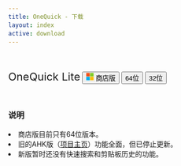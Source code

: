 ```yaml
---
title: OneQuick - 下载
layout: index
active: download
---
```


<div class="container" style=" max-width: 768px;">

<div class="row" style="width: 768px; margin: 50px 0;">
	<p>
		<span style="font-size: 22px;">OneQuick Lite</span>
		<a href="https://www.microsoft.com/store/apps/9pfn5k6qxt46" target="_blank"><button type="button" class="btn btn-primary ms-store-dl">
			<img src="/img/ms-logo.png" style="height: 16px; margin-top: -2px;"> 商店版
		</button></a>
		<a href="{{ site.lite.x64url }}"><button type="button" class="btn btn-primary download">64位</button></a>
		<a href="{{ site.lite.x86url }}"><button type="button" class="btn btn-primary download">32位</button></a>
	</p>
</div>

<div>
	<h3>说明</h3>
	<li>
		商店版目前只有64位版本。
	</li>
	<li>
		旧的AHK版（<a href="https://github.com/XUJINKAI/OneQuick" target="_blank">项目主页</a>）功能全面，但已停止更新。
	</li>
	<li>
		新版暂时还没有快速搜索和剪贴板历史的功能。
	</li>
</div>
</div>
